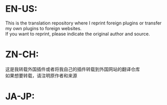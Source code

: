 # EN-US:
This is the translation repository where I reprint foreign plugins or transfer my own plugins to foreign websites.  
If you want to reprint, please indicate the original author and source.


# ZN-CH:
这是我转载外国插件或者将我自己的插件转载到外国网站的翻译仓库  
如果想要转载，请注明原作者和来源


# JA-JP:
